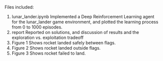 Files included:
1. lunar_lander.ipynb
Implemented a Deep Reinforcement Learning agent for the lunar_lander game environment, and plotted the learning process from 0 to 1000 episodes.
2. report
Reported on solutions, and discussion of results and the exploration vs. exploitation tradeoff
3. Figure 1
Shows rocket landed safely between flags.
4. Figure 2
Shows rocket landed outside flags.
5. Figure 3
Shows rocket failed to land.
